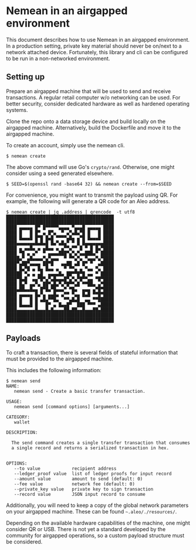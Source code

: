 # Nemean in an airgapped environment

This document describes how to use Nemean in an airgapped environment. In a production setting, private key material should never be on/next to a network attached device. Fortunately, this library and cli can be configured to be run in a non-networked environment.

## Setting up
Prepare an airgapped machine that will be used to send and receive transactions. A regular retail computer w/o networking can be used. For better security, consider dedicated hardware as well as hardened operating systems.

Clone the repo onto a data storage device and build locally on the airgapped machine. Alternatively, build the Dockerfile and move it to the airgapped machine.

To create an account, simply use the nemean cli.
```console
$ nemean create
```

The above command will use Go's `crypto/rand`. Otherwise, one might consider using a seed generated elsewhere.
```console
$ SEED=$(openssl rand -base64 32) && nemean create --from=$SEED
```

For convenience, you might want to transmit the payload using QR. For example, the following will generate a QR code for an Aleo address.
```console
$ nemean create | jq .address | qrencode  -t utf8
█████████████████████████████████████████
█████████████████████████████████████████
████ ▄▄▄▄▄ █▀ █▀▀▀▀▀▄▄▄▄ ▀▄▄▄█ ▄▄▄▄▄ ████
████ █   █ █▀ ▄ █▀▄  ▀ ▄▀▄█▄▀█ █   █ ████
████ █▄▄▄█ █▀█ █▄█ ▀▀▀▀▄█▄ ▄▀█ █▄▄▄█ ████
████▄▄▄▄▄▄▄█▄█▄█ █▄▀▄█▄▀ ▀ █ █▄▄▄▄▄▄▄████
████ ▄ ▄▄█▄ ▄ ▄█▄▄ ▄ ▄▀▀▄▀▀ █ ▀ █ █▄▀████
████ ▀█ ▄ ▄▀  ▀ ▄▄▄▄███▀▄▀▄▀▄▄███▄▀ █████
█████▄▀ ▄█▄▄▄▄▀▄▀▄▄▄  ▀ ▀▀▄▀▄ ▀▄▄▄▀▄▀████
████▀▄██▀▄▄▄▄ ██▀█   ▄▄██ ▄█ █▀ ▀  ▄█████
████ █▄▀█ ▄ █▄ █▄▄ ▄  ▀ ▀▀▄ ▄ ▀▄▄ ▀▄ ████
██████ ▀▄ ▄ ▄█  ▄▄▄▄█▄ ██▀▀█▀█ ▄▄ ▀ █████
████▀█▄█  ▄▄▀█▀▄▀▄█▄▄▄█▀▄▀▄▀█▀▀▄▄ ▀█▀████
████ █▄▀ ▄▄▀▄ ██▀▄█▄▀▄▀█▀▀▄█ ▀▀██▄ ▄▀████
████▄██▄▄█▄▄ █▀█▄▀█▄▄▄▀ ▀█▄  ▄▄▄ ▄▀█▀████
████ ▄▄▄▄▄ █▄▀▄ ▄▄█▄ ▄▀▀ ▀▄▄ █▄█ ▀▀█▀████
████ █   █ █ ▄█▄▀▀█▄  ▀▀▄█▄█  ▄▄ ▀▀██████
████ █▄▄▄█ █   █▀ ▄ █▄▄█▀  ███ ▀▀▀ ▄█████
████▄▄▄▄▄▄▄█▄▄▄█▄█▄▄▄▄██▄██▄▄█▄▄▄██▄█████
█████████████████████████████████████████
█████████████████████████████████████████
```

## Payloads
To craft a transaction, there is several fields of stateful information that must be provided to the airgapped machine.

This includes the following information:
```console
$ nemean send
NAME:
   nemean send - Create a basic transfer transaction.

USAGE:
   nemean send [command options] [arguments...]

CATEGORY:
   wallet

DESCRIPTION:
   
  The send command creates a single transfer transaction that consumes
  a single record and returns a serialized transaction in hex.
  

OPTIONS:
   --to value            recipient address
   --ledger_proof value  list of ledger proofs for input record
   --amount value        amount to send (default: 0)
   --fee value           network fee (default: 0)
   --private_key value   private key to sign transaction
   --record value        JSON input record to consume
```

Additionally, you will need to keep a copy of the global network parameters on your airgapped machine. These can be found `~.aleo/./resources/`.

Depending on the available hardware capabilities of the machine, one might consider QR or USB. There is not yet a standard developed by the community for airgapped operations, so a custom payload structure must be considered.
